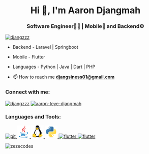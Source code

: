<h1 align="center">Hi 👋, I'm Aaron Djangmah</h1>
<h3 align="center">Software Engineer👨‍💻 | Mobile📱 and Backend⚙️</h3>

<p align="left"> <a href="https://twitter.com/djangzzz" target="blank"><img src="https://img.shields.io/twitter/follow/djangzzz?logo=twitter&style=for-the-badge" alt="djangzzz" /></a> </p>

- Backend - Laravel | Springboot
- Mobile - Flutter
- Languages - Python | Java | Dart | PHP 


- 📫 How to reach me **djangsiness01@gmail.com**

<h3 align="left">Connect with me:</h3>
<p align="left">
<a href="https://twitter.com/djangzzz" target="blank"><img align="center" src="https://raw.githubusercontent.com/rahuldkjain/github-profile-readme-generator/master/src/images/icons/Social/twitter.svg" alt="djangzzz" height="30" width="40" /></a>
<a href="https://linkedin.com/in/aaron-teye-djangmah" target="blank"><img align="center" src="https://raw.githubusercontent.com/rahuldkjain/github-profile-readme-generator/master/src/images/icons/Social/linked-in-alt.svg" alt="aaron-teye-djangmah" height="30" width="40" /></a>
</p>

<h3 align="left">Languages and Tools:</h3>
<p align="left"> 
<a href="https://git-scm.com/" target="_blank" rel="noreferrer"> <img src="https://www.vectorlogo.zone/logos/git-scm/git-scm-icon.svg" alt="git" width="40" height="40"/> </a> 
<a href="https://www.java.com" target="_blank" rel="noreferrer"> <img src="https://raw.githubusercontent.com/devicons/devicon/master/icons/java/java-original.svg" alt="java" width="40" height="40"/> </a>
<a href="https://www.linux.org/" target="_blank" rel="noreferrer"> <img src="https://raw.githubusercontent.com/devicons/devicon/master/icons/linux/linux-original.svg" alt="linux" width="40" height="40"/> </a> 
<a href="https://www.python.org" target="_blank" rel="noreferrer"> <img src="https://raw.githubusercontent.com/devicons/devicon/master/icons/python/python-original.svg" alt="python" width="40" height="40"/> </a> 
<a href="https://flutter.dev/" target="_blank" rel="noreferrer"> <img src="https://cdn-images-1.medium.com/max/1200/1*5-aoK8IBmXve5whBQM90GA.png" alt="flutter" width="40" height="40"/> </a> 
<a href="https://spring.io/" target="_blank" rel="noreferrer"> <img src="https://images.g2crowd.com/uploads/product/image/social_landscape/social_landscape_9d63a0ed04b871d3dacc8647b7f0927d/spring-boot.png" alt="flutter" width="40" height="40"/> </a> 
</p>

<p><img align="left" src="https://github-readme-stats.vercel.app/api/top-langs?username=zezecodes&show_icons=true&locale=en&layout=compact" alt="zezecodes" /></p>

